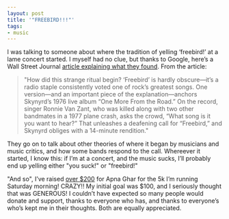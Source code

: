 ```yaml
---
layout: post
title: '"FREEBIRD!!!"'
tags:
- music
---
```

I was talking to someone about where the tradition of yelling ‘freebird!’ at a lame concert started. I myself had no clue, but thanks to Google, here’s a Wall Street Journal [article explaining what they found](http://online.wsj.com/public/article/0,,SB111102511477881964-ZkAKwALO87RaHLbFJrSJSA_i9xg_20050415,00.html?mod=blogs). From the article:

> 
> "How did this strange ritual begin? ‘Freebird’ is hardly obscure—it’s a radio staple consistently voted one of rock’s greatest songs. One version—and an important piece of the explanation—anchors Skynyrd’s 1976 live album “One More From the Road.” On the record, singer Ronnie Van Zant, who was killed along with two other bandmates in a 1977 plane crash, asks the crowd, “What song is it you want to hear?” That unleashes a deafening call for “Freebird,” and Skynyrd obliges with a 14-minute rendition."
> 

They go on to talk about other theories of where it began by musicians and music critics, and how some bands respond to the call. Whereever it started, I know this: if I’m at a concert, and the music sucks, I’ll probably end up yelling either "you suck!" or "freebird!"

"And so", I’ve raised [over $200](http://www.stepouttostopabuse.kintera.org/nikhil) for Apna Ghar for the 5k I’m running Saturday morning! CRAZY!! My initial goal was $100, and I seriously thought that was GENEROUS! I couldn’t have expected so many people would donate and support, thanks to everyone who has, and thanks to everyone’s who’s kept me in their thoughts. Both are equally appreciated. 
